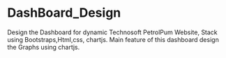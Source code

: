 # DashBoard_Design
Design the Dashboard for dynamic Technosoft PetrolPum Website, Stack using Bootstraps,Html,css, chartjs. Main feature of this dashboard design the Graphs using chartjs.
